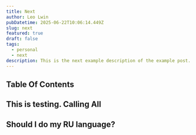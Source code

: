 ```yaml
---
title: Next
author: Leo Lwin
pubDatetime: 2025-06-22T10:06:14.449Z
slug: next
featured: true
draft: false
tags:
  - personal
  - next
description: This is the next example description of the example post.
---
```


## Table Of Contents


## This is testing. Calling All

## Should I do my RU language?

